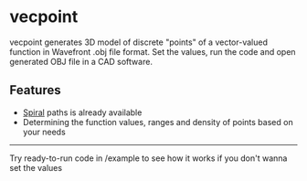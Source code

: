 # vecpoint
vecpoint generates 3D model of discrete "points" of a vector-valued function in Wavefront .obj file format.
Set the values, run the code and open generated OBJ file in a CAD software.

## Features
- [Spiral](https://en.wikipedia.org/wiki/Spiral) paths is already available
- Determining the function values, ranges and density of points based on your needs
---
Try ready-to-run code in /example to see how it works if you don't wanna set the values

